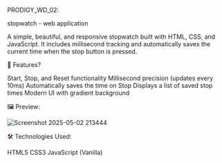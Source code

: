 PRODIGY_WD_02:

stopwatch - web application

A simple, beautiful, and responsive stopwatch built with HTML, CSS, and JavaScript. It includes millisecond tracking and automatically saves the current time when the stop button is pressed.

🚀 Features?

Start, Stop, and Reset functionality
Millisecond precision (updates every 10ms)
Automatically saves the time on Stop
Displays a list of saved stop times
Modern UI with gradient background

🖼️ Preview:

![Screenshot 2025-05-02 213444](https://github.com/user-attachments/assets/f8b80cfb-af2e-4824-a7d8-507180a05bde)


🛠️ Technologies Used:

HTML5
CSS3
JavaScript (Vanilla)
